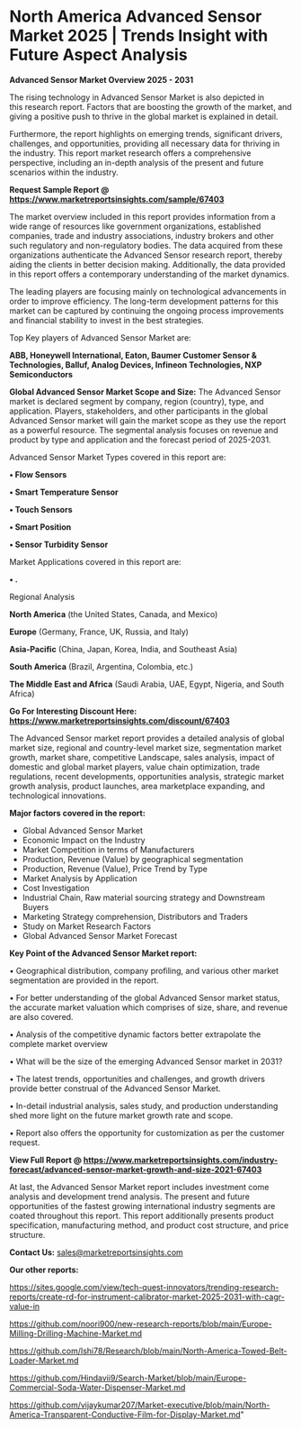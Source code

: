 # North America Advanced Sensor Market 2025 | Trends Insight with Future Aspect Analysis

<Strong> Advanced Sensor Market Overview 2025 - 2031</strong>

The rising technology in Advanced Sensor Market is also depicted in this research report. Factors that are boosting the growth of the market, and giving a positive push to thrive in the global market is explained in detail.

Furthermore, the report highlights on emerging trends, significant drivers, challenges, and opportunities, providing all necessary data for thriving in the industry. This report market research offers a comprehensive perspective, including an in-depth analysis of the present and future scenarios within the industry.

<strong>Request Sample Report @ <a href=https://www.marketreportsinsights.com/sample/67403>https://www.marketreportsinsights.com/sample/67403</a></strong>

The market overview included in this report provides information from a wide range of resources like government organizations, established companies, trade and industry associations, industry brokers and other such regulatory and non-regulatory bodies. The data acquired from these organizations authenticate the Advanced Sensor research report, thereby aiding the clients in better decision making. Additionally, the data provided in this report offers a contemporary understanding of the market dynamics.

The leading players are focusing mainly on technological advancements in order to improve efficiency. The long-term development patterns for this market can be captured by continuing the ongoing process improvements and financial stability to invest in the best strategies.

Top Key players of Advanced Sensor Market are:

<strong>ABB, Honeywell International, Eaton, Baumer Customer Sensor & Technologies, Balluf, Analog Devices, Infineon Technologies, NXP Semiconductors</strong>

<strong><b>Global Advanced Sensor Market Scope and Size:</b></strong>
The Advanced Sensor market is declared segment by company, region (country), type, and application. Players, stakeholders, and other participants in the global Advanced Sensor market will gain the market scope as they use the report as a powerful resource. The segmental analysis focuses on revenue and product by type and application and the forecast period of 2025-2031.

Advanced Sensor Market Types covered in this report are:

<strong>• Flow Sensors

• Smart Temperature Sensor

• Touch Sensors

• Smart Position

• Sensor Turbidity Sensor</strong>

Market Applications covered in this report are:

<strong>• .</strong> 

Regional Analysis

<strong>North America</strong> (the United States, Canada, and Mexico)

<strong>Europe</strong> (Germany, France, UK, Russia, and Italy)

<strong>Asia-Pacific</strong> (China, Japan, Korea, India, and Southeast Asia)

<strong>South America</strong> (Brazil, Argentina, Colombia, etc.)

<strong>The Middle East and Africa</strong> (Saudi Arabia, UAE, Egypt, Nigeria, and South Africa)

<strong>Go For Interesting Discount Here: <a href=https://www.marketreportsinsights.com/discount/67403>https://www.marketreportsinsights.com/discount/67403</a></strong>

The Advanced Sensor market report provides a detailed analysis of global market size, regional and country-level market size, segmentation market growth, market share, competitive Landscape, sales analysis, impact of domestic and global market players, value chain optimization, trade regulations, recent developments, opportunities analysis, strategic market growth analysis, product launches, area marketplace expanding, and technological innovations.

<strong><b>Major factors covered in the report:</b></strong>
<ul>
  <li>Global Advanced Sensor Market </li>
  <li>Economic Impact on the Industry</li>
  <li>Market Competition in terms of Manufacturers</li>
  <li>Production, Revenue (Value) by geographical segmentation</li>
  <li>Production, Revenue (Value), Price Trend by Type</li>
  <li>Market Analysis by Application</li>
  <li>Cost Investigation</li>
  <li>Industrial Chain, Raw material sourcing strategy and Downstream Buyers</li>
  <li>Marketing Strategy comprehension, Distributors and Traders</li>
  <li>Study on Market Research Factors</li>
  <li>Global Advanced Sensor Market Forecast</li>
</ul>

<strong><b>Key Point of the Advanced Sensor Market report:</b></strong>

• Geographical distribution, company profiling, and various other market segmentation are provided in the report.

• For better understanding of the global Advanced Sensor market status, the accurate market valuation which comprises of size, share, and revenue are also covered.

• Analysis of the competitive dynamic factors better extrapolate the complete market overview

• What will be the size of the emerging Advanced Sensor market in 2031?

• The latest trends, opportunities and challenges, and growth drivers provide better construal of the Advanced Sensor Market.

• In-detail industrial analysis, sales study, and production understanding shed more light on the future market growth rate and scope.

• Report also offers the opportunity for customization as per the customer request.

<strong><b>View Full Report @ <a href=https://www.marketreportsinsights.com/industry-forecast/advanced-sensor-market-growth-and-size-2021-67403>https://www.marketreportsinsights.com/industry-forecast/advanced-sensor-market-growth-and-size-2021-67403</a></b></strong>


At last, the Advanced Sensor Market report includes investment come analysis and development trend analysis. The present and future opportunities of the fastest growing international industry segments are coated throughout this report. This report additionally presents product specification, manufacturing method, and product cost structure, and price structure.

<strong>Contact Us:</strong>
sales@marketreportsinsights.com

<strong>Our other reports:</strong>

<a href=https://sites.google.com/view/tech-quest-innovators/trending-research-reports/create-rd-for-instrument-calibrator-market-2025-2031-with-cagr-value-in>https://sites.google.com/view/tech-quest-innovators/trending-research-reports/create-rd-for-instrument-calibrator-market-2025-2031-with-cagr-value-in</a>

<a href=https://github.com/noori900/new-research-reports/blob/main/Europe-Milling-Drilling-Machine-Market.md>https://github.com/noori900/new-research-reports/blob/main/Europe-Milling-Drilling-Machine-Market.md</a>

<a href=https://github.com/Ishi78/Research/blob/main/North-America-Towed-Belt-Loader-Market.md>https://github.com/Ishi78/Research/blob/main/North-America-Towed-Belt-Loader-Market.md</a>

<a href=https://github.com/Hindavii9/Search-Market/blob/main/Europe-Commercial-Soda-Water-Dispenser-Market.md>https://github.com/Hindavii9/Search-Market/blob/main/Europe-Commercial-Soda-Water-Dispenser-Market.md</a>

<a href=https://github.com/vijaykumar207/Market-executive/blob/main/North-America-Transparent-Conductive-Film-for-Display-Market.md>https://github.com/vijaykumar207/Market-executive/blob/main/North-America-Transparent-Conductive-Film-for-Display-Market.md</a>"
